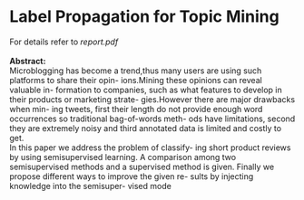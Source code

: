 Label Propagation for Topic Mining
============

For details refer to <i>report.pdf</i><br>
<br>
<b>Abstract:</b> <br>
Microblogging has become a trend,thus many users
are using such platforms to share their opin-
ions.Mining these opinions can reveal valuable in-
formation to companies, such as what features
to develop in their products or marketing strate-
gies.However there are major drawbacks when min-
ing tweets, first their length do not provide enough
word occurrences so traditional bag-of-words meth-
ods have limitations, second they are extremely
noisy and third annotated data is limited and costly
to get.<br>
In this paper we address the problem of classify-
ing short product reviews by using semisupervised
learning. A comparison among two semisupervised
methods and a supervised method is given. Finally
we propose different ways to improve the given re-
sults by injecting knowledge into the semisuper-
vised mode


